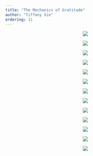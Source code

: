 ```yaml
---
title: "The Mechanics of Gratitude"
author: "Tiffany Xie"
ordering: 11
---
```


<center>

![](/assets/images/zine/z3/mechanics-of-gratitude/The-Mechanics-of-Gratitude-1-01.png)

![](/assets/images/zine/z3/mechanics-of-gratitude/The-Mechanics-of-Gratitude-2-01.png)

![](/assets/images/zine/z3/mechanics-of-gratitude/The-Mechanics-of-Gratitude-3-01.png)

![](/assets/images/zine/z3/mechanics-of-gratitude/The-Mechanics-of-Gratitude-4-01.png)

![](/assets/images/zine/z3/mechanics-of-gratitude/The-Mechanics-of-Gratitude-5-01.png)

![](/assets/images/zine/z3/mechanics-of-gratitude/The-Mechanics-of-Gratitude-6-01.png)

![](/assets/images/zine/z3/mechanics-of-gratitude/The-Mechanics-of-Gratitude-7-01.png)

![](/assets/images/zine/z3/mechanics-of-gratitude/The-Mechanics-of-Gratitude-8-01.png)

![](/assets/images/zine/z3/mechanics-of-gratitude/The-Mechanics-of-Gratitude-9-01.png)

![](/assets/images/zine/z3/mechanics-of-gratitude/The-Mechanics-of-Gratitude-10-01.png)

![](/assets/images/zine/z3/mechanics-of-gratitude/The-Mechanics-of-Gratitude-11-01.png)

![](/assets/images/zine/z3/mechanics-of-gratitude/The-Mechanics-of-Gratitude-12-01.png)

![](/assets/images/zine/z3/mechanics-of-gratitude/The-Mechanics-of-Gratitude-13-01.png)

</center>
